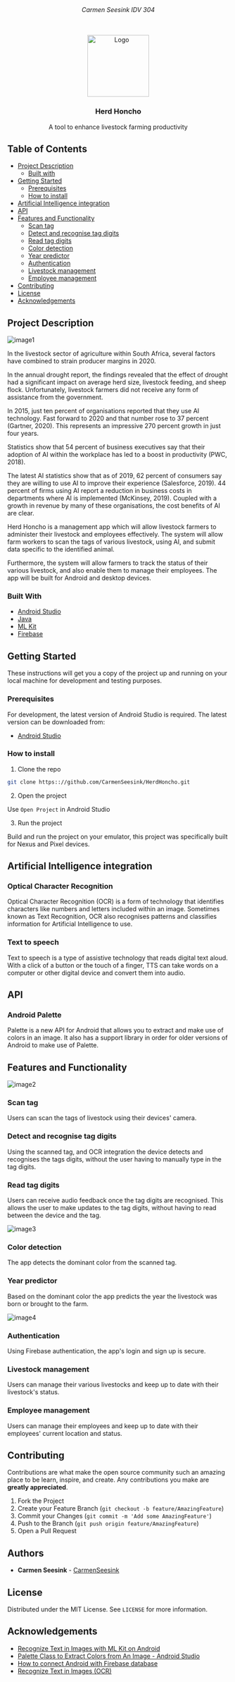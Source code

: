 <!-- PROJECT LOGO -->
<br />
<h6 align="center">Carmen Seesink IDV 304</h6>
<p align="center">
</br>
   
  <a href="https://github.com/CarmenSeesink/HerdHoncho">
    <img src="Images/logo.png" alt="Logo" width="140" height="140">
  </a>
  
  <h3 align="center">Herd Honcho</h3>

  <p align="center">
    A tool to enhance livestock farming productivity
  </p>


<!-- TABLE OF CONTENTS -->
## Table of Contents

* [Project Description](#project-description)
  * [Built with](#built-with)
* [Getting Started](#getting-started)
  * [Prerequisites](#prerequisites)
  * [How to install](#how-to-install)
* [Artificial Intelligence integration](#artificial-intelligence-integration)
* [API](#api)
* [Features and Functionality](#features-and-functionality)
   * [Scan tag](#scan-tag)
   * [Detect and recognise tag digits](#detect-and-recognise-tag-digits)
   * [Read tag digits](#read-tag-digits)
   * [Color detection](#color-detection)
   * [Year predictor](#year-predictor)
   * [Authentication](#authentication)
   * [Livestock management](#livestock-management)
   * [Employee management](#employee-management)
* [Contributing](#contributing)
* [License](#license)
* [Acknowledgements](#acknowledgements)


<!--PROJECT DESCRIPTION-->
## Project Description

![image1][image1]

In the livestock sector of agriculture within South Africa, several factors have combined to strain producer margins in 2020.

In the annual drought report, the findings revealed that the effect of drought had a significant impact on average herd size, livestock feeding, and sheep flock. Unfortunately, livestock farmers did not receive any form of assistance from the government.

In 2015, just ten percent of organisations reported that they use AI technology. Fast forward to 2020 and that number rose to 37 percent (Gartner, 2020). This represents an impressive 270 percent growth in just four years.

Statistics show that 54 percent of business executives say that their adoption of AI within the workplace has led to a boost in productivity (PWC, 2018).

The latest AI statistics show that as of 2019, 62 percent of consumers say they are willing to use AI to improve their experience (Salesforce, 2019). 44 percent of firms using AI report a reduction in business costs in departments where AI is implemented (McKinsey, 2019). Coupled with a growth in revenue by many of these organisations, the cost benefits of AI are clear.  


Herd Honcho is a management app which will allow livestock farmers to administer their livestock and employees effectively. The system will allow farm workers to scan the tags of various livestock, using AI, and submit data specific to the identified animal. 

Furthermore, the system will allow farmers to track the status of their various livestock, and also enable them to manage their employees. The app will be built for Android and desktop devices. 

### Built With

* [Android Studio]( https://developer.android.com/studio)
* [Java]( https://www.java.com/en/)
* [ML Kit]( https://developers.google.com/ml-kit)
* [Firebase]( https://firebase.google.com)

<!-- GETTING STARTED -->
## Getting Started

These instructions will get you a copy of the project up and running on your local machine for development and testing purposes.

### Prerequisites

For development, the latest version of Android Studio is required. The latest version can be downloaded from: 
* [Android Studio]( https://developer.android.com/studio)

### How to install
 
1. Clone the repo
```sh
git clone https:://github.com/CarmenSeesink/HerdHoncho.git
```
2. Open the project

Use `Open Project` in Android Studio

3. Run the project

Build and run the project on your emulator, this project was specifically built for Nexus and Pixel devices.

## Artificial Intelligence integration

### Optical Character Recognition

Optical Character Recognition (OCR) is a form of technology that identifies characters like numbers and letters included within an image. Sometimes known as Text Recognition, OCR also recognises patterns and classifies information for Artificial Intelligence to use.

### Text to speech

Text to speech is a type of assistive technology that reads digital text aloud. With a click of a button or the touch of a finger, TTS can take words on a computer or other digital device and convert them into audio.

## API

### Android Palette

Palette is a new API for Android that allows you to extract and make use of colors in an image. It also has a support library in order for older versions of Android to make use of Palette.

<!-- FEATURES AND FUNCTIONALITY-->
## Features and Functionality

![image2][image2]

### Scan tag

Users can scan the tags of livestock using their devices' camera.

### Detect and recognise tag digits

Using the scanned tag, and OCR integration the device detects and recognises the tags digits, without the user having to manually type in the tag digits. 

### Read tag digits

Users can receive audio feedback once the tag digits are recognised. This allows the user to make updates to the tag digits, without having to read between the device and the tag.

![image3][image3] 

### Color detection

The app detects the dominant color from the scanned tag.

### Year predictor

Based on the dominant color the app predicts the year the livestock was born or brought to the farm.

![image4][image4] 

### Authentication

Using Firebase authentication, the app's login and sign up is secure.

### Livestock management

Users can manage their various livestocks and keep up to date with their livestock's status.

### Employee management

Users can manage their employees and keep up to date with their employees' current location and status.

<!-- CONTRIBUTING -->
## Contributing

Contributions are what make the open source community such an amazing place to be learn, inspire, and create. Any contributions you make are **greatly appreciated**.

1. Fork the Project
2. Create your Feature Branch (`git checkout -b feature/AmazingFeature`)
3. Commit your Changes (`git commit -m 'Add some AmazingFeature'`)
4. Push to the Branch (`git push origin feature/AmazingFeature`)
5. Open a Pull Request

<!-- AUTHORS -->
## Authors

* **Carmen Seesink** - [CarmenSeesink](https://github.com/CarmenSeesink)

<!-- LICENSE -->
## License

Distributed under the MIT License. See `LICENSE` for more information.

<!-- ACKNOWLEDGEMENTS -->
## Acknowledgements

* [Recognize Text in Images with ML Kit on Android]( https://www.youtube.com/watch?v=_qrI1JUCMjI)
* [Palette Class to Extract Colors from An Image - Android Studio]( https://www.youtube.com/watch?v=-s13C93-v_Q)
* [How to connect Android with Firebase database]( https://www.youtube.com/watch?v=lnidtzL71ZA)
* [Recognize Text in Images (OCR)]( https://www.youtube.com/watch?v=pXGr6bQHcgY)

<!-- MARKDOWN LINKS & IMAGES -->
[image1]: Images/1.png
[image2]: Images/2.png
[image3]: Images/3.png
[image4]: Images/4.png
